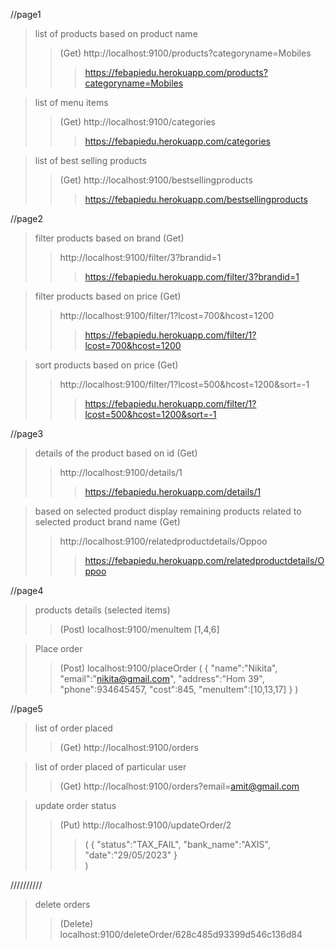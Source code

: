 //page1
>list of products based on product name
>>(Get)  http://localhost:9100/products?categoryname=Mobiles
>>>https://febapiedu.herokuapp.com/products?categoryname=Mobiles

>list of menu items
>>(Get) http://localhost:9100/categories
>>>https://febapiedu.herokuapp.com/categories

>list of best selling products
>>(Get) http://localhost:9100/bestsellingproducts
>>>https://febapiedu.herokuapp.com/bestsellingproducts


//page2
>filter products based on brand (Get)
>>http://localhost:9100/filter/3?brandid=1
>>>https://febapiedu.herokuapp.com/filter/3?brandid=1

>filter products based on price (Get)
>>http://localhost:9100/filter/1?lcost=700&hcost=1200
>>>https://febapiedu.herokuapp.com/filter/1?lcost=700&hcost=1200

>sort products based on price (Get)
>>http://localhost:9100/filter/1?lcost=500&hcost=1200&sort=-1
>>>https://febapiedu.herokuapp.com/filter/1?lcost=500&hcost=1200&sort=-1


//page3
>details of the product based on id (Get)
>>http://localhost:9100/details/1
>>>https://febapiedu.herokuapp.com/details/1

>based on selected product display remaining products related to selected product brand name (Get)
>>http://localhost:9100/relatedproductdetails/Oppoo
>>>https://febapiedu.herokuapp.com/relatedproductdetails/Oppoo

//page4
> products details (selected items)
>>(Post) localhost:9100/menuItem
[1,4,6]


> Place order
>>(Post) localhost:9100/placeOrder
(
    {
        "name":"Nikita",
        "email":"nikita@gmail.com",
        "address":"Hom 39",
        "phone":934645457,
        "cost":845,
        "menuItem":[10,13,17]
    }
)

//page5
>list of order placed
>>(Get) http://localhost:9100/orders

>list of order placed of particular user
>>(Get) http://localhost:9100/orders?email=amit@gmail.com

>update order status
>>(Put) http://localhost:9100/updateOrder/2
>>>(
    {
        "status":"TAX_FAIL",
        "bank_name":"AXIS",
        "date":"29/05/2023"
    }   
)

//////////
>delete orders
>>(Delete) localhost:9100/deleteOrder/628c485d93399d546c136d84